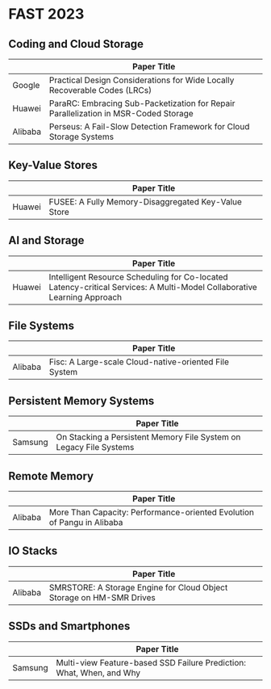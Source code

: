 # FAST 2023

## Coding and Cloud Storage

|         | Paper Title                                                                         |
| ------- | ----------------------------------------------------------------------------------- |
| Google  | Practical Design Considerations for Wide Locally Recoverable Codes (LRCs)           |
| Huawei  | ParaRC: Embracing Sub-Packetization for Repair Parallelization in MSR-Coded Storage |
| Alibaba | Perseus: A Fail-Slow Detection Framework for Cloud Storage Systems                  |

## Key-Value Stores

|        | Paper Title                                         |
| ------ | --------------------------------------------------- |
| Huawei | FUSEE: A Fully Memory-Disaggregated Key-Value Store |

## AI and Storage

|        | Paper Title                                                                                                             |
| ------ | ----------------------------------------------------------------------------------------------------------------------- |
| Huawei | Intelligent Resource Scheduling for Co-located Latency-critical Services: A Multi-Model Collaborative Learning Approach |

## File Systems

|         | Paper Title                                           |
| ------- | ----------------------------------------------------- |
| Alibaba | Fisc: A Large-scale Cloud-native-oriented File System |

## Persistent Memory Systems

|         | Paper Title                                                        |
| ------- | ------------------------------------------------------------------ |
| Samsung | On Stacking a Persistent Memory File System on Legacy File Systems |

## Remote Memory

|         | Paper Title                                                            |
| ------- | ---------------------------------------------------------------------- |
| Alibaba | More Than Capacity: Performance-oriented Evolution of Pangu in Alibaba |

## IO Stacks

|         | Paper Title                                                          |
| ------- | -------------------------------------------------------------------- |
| Alibaba | SMRSTORE: A Storage Engine for Cloud Object Storage on HM-SMR Drives |

## SSDs and Smartphones

|         | Paper Title                                                          |
| ------- | -------------------------------------------------------------------- |
| Samsung | Multi-view Feature-based SSD Failure Prediction: What, When, and Why |
